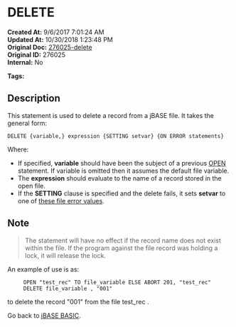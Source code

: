 # DELETE

**Created At:** 9/6/2017 7:01:24 AM  
**Updated At:** 10/30/2018 1:23:48 PM  
**Original Doc:** [276025-delete](https://docs.jbase.com/36868-jbase-basic/276025-delete)  
**Original ID:** 276025  
**Internal:** No  

**Tags:**
<badge text='records' vertical='middle' />
<badge text='file operations' vertical='middle' />

## Description

This statement is used to delete a record from a jBASE file. It takes the general form:

```
DELETE {variable,} expression {SETTING setvar} {ON ERROR statements}
```

Where:

- If specified, **variable** should have been the subject of a previous [OPEN](./../open) statement. If variable is omitted then it assumes the default file variable.
- The **expression** should evaluate to the name of a record stored in the open file.
- If the **SETTING** clause is specified and the delete fails, it sets **setvar** to one of [these file error values](./../incremental-file-errors).

## Note

> The statement will have no effect if the record name does not exist within the file. If the program against the file record was holding a lock, it will release the lock.

An example of use is as:

```
     OPEN "test_rec" TO file_variable ELSE ABORT 201, "test_rec"
     DELETE file_variable , "001"
```

to delete the record "001" from the file test\_rec .

Go back to [jBASE BASIC](./../jbase-basic-programmers-reference-guide).
